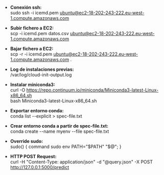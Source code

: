 
* **Conexión ssh:**   
sudo ssh -i icemd.pem ubuntu@ec2-18-202-243-222.eu-west-1.compute.amazonaws.com

* **Subir fichero a EC2:**    
scp -i icemd.pem datos.csv ubuntu@ec2-18-202-243-222.eu-west-1.compute.amazonaws.com
 
* **Bajar fichero a EC2:**   
	scp -r -i icemd.pem ubuntu@ec2-18-202-243-222.eu-west-1.compute.amazonaws.com . 

* **Log de instalaciones previas:**   
	/var/log/cloud-init-output.log 

* **Instalar miniconda3:**   
	curl -O https://repo.continuum.io/miniconda/Miniconda3-latest-Linux-x86_64.sh  
	bash Miniconda3-latest-Linux-x86_64.sh

* **Exportar entorno conda:**    
	conda list --explicit > spec-file.txt

* **Crear entorno conda a partir de spec-file.txt:**   
	conda create --name myenv --file spec-file.txt

* **Override sudo:**   
	sudo() { command sudo env PATH="$PATH" "$@"; }

* **HTTP POST Request:**   
	curl -H "Content-Type: application/json" -d "@query.json" -X POST http://127.0.0.1:5000/predict

        


